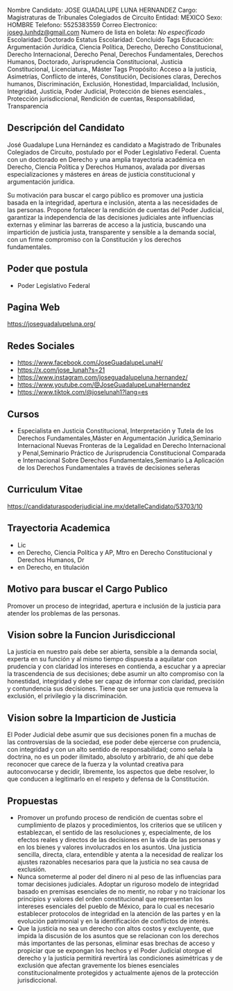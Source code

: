 Nombre Candidato: JOSE GUADALUPE LUNA HERNANDEZ
Cargo: Magistraturas de Tribunales Colegiados de Circuito
Entidad: MEXICO
Sexo: HOMBRE
Telefono: 5525383559
Correo Electronico: joseg.lunhdz@gmail.com
Numero de lista en boleta: *No especificado*
Escolaridad: Doctorado
Estatus Escolaridad: Concluido
Tags Educación: Argumentación Jurídica, Ciencia Política, Derecho, Derecho Constitucional, Derecho Internacional, Derecho Penal, Derechos Fundamentales, Derechos Humanos, Doctorado, Jurisprudencia Constitucional, Justicia Constitucional, Licenciatura., Máster
Tags Propósito: Acceso a la justicia, Asimetrías, Conflicto de interés, Constitución, Decisiones claras, Derechos humanos, Discriminación, Exclusión, Honestidad, Imparcialidad, Inclusión, Integridad, Justicia, Poder Judicial, Protección de bienes esenciales., Protección jurisdiccional, Rendición de cuentas, Responsabilidad, Transparencia


## Descripción del Candidato 

José Guadalupe Luna Hernández es candidato a Magistrado de Tribunales Colegiados de Circuito, postulado por el Poder Legislativo Federal. Cuenta con un doctorado en Derecho y una amplia trayectoria académica en Derecho, Ciencia Política y Derechos Humanos, avalada por diversas especializaciones y másteres en áreas de justicia constitucional y argumentación jurídica.

Su motivación para buscar el cargo público es promover una justicia basada en la integridad, apertura e inclusión, atenta a las necesidades de las personas. Propone fortalecer la rendición de cuentas del Poder Judicial, garantizar la independencia de las decisiones judiciales ante influencias externas y eliminar las barreras de acceso a la justicia, buscando una impartición de justicia justa, transparente y sensible a la demanda social, con un firme compromiso con la Constitución y los derechos fundamentales.


## Poder que postula

- Poder Legislativo Federal


## Pagina Web

https://joseguadalupeluna.org/


## Redes Sociales

- https://www.facebook.com/JoseGuadalupeLunaH/
- https://x.com/jose_lunah?s=21
- https://www.instagram.com/joseguadalupeluna.hernandez/
- https://www.youtube.com/@JoseGuadalupeLunaHernandez
- https://www.tiktok.com/@joselunah1?lang=es


## Cursos

- Especialista en Justicia Constitucional, Interpretación y Tutela de los Derechos Fundamentales,Máster en Argumentación Jurídica,Seminario Internacional Nuevas Fronteras de la Legalidad en Derecho Internacional y Penal,Seminario Práctico de Jurisprudencia Constitucional Comparada e Internacional Sobre Derechos Fundamentales,Seminario La Aplicación de los Derechos Fundamentales a través de decisiones señeras


## Curriculum Vitae

https://candidaturaspoderjudicial.ine.mx/detalleCandidato/53703/10


## Trayectoria Academica

- Lic
- en Derecho, Ciencia Política y AP, Mtro en Derecho Constitucional y Derechos Humanos, Dr
- en Derecho, en titulación


## Motivo para buscar el Cargo Publico

Promover un proceso de integridad, apertura e inclusión de la justicia para atender los problemas de las personas.


## Vision sobre la Funcion Jurisdiccional

La justicia en nuestro país debe ser abierta, sensible a la demanda social, experta en su función y al mismo tiempo dispuesta a aquilatar con prudencia y con claridad los intereses en contienda, a escuchar y a apreciar la trascendencia de sus decisiones; debe asumir un alto compromiso con la honestidad, integridad y debe ser capaz de informar con claridad, precisión y contundencia sus decisiones. Tiene que ser una justicia que remueva la exclusión, el privilegio y la discriminación.


## Vision sobre la Imparticion de Justicia

El Poder Judicial debe asumir que sus decisiones ponen fin a muchas de las controversias de la sociedad, ese poder debe ejercerse con prudencia, con integridad y con un alto sentido de responsabilidad; como señala la doctrina, no es un poder ilimitado, absoluto y arbitrario, de ahí que debe reconocer que carece de la fuerza y la voluntad creativa para autoconvocarse y decidir, libremente, los aspectos que debe resolver, lo que conducen a legitimarlo en el respeto y defensa de la Constitución.


## Propuestas

- Promover un profundo proceso de rendición de cuentas sobre el cumplimiento de plazos y procedimientos, los criterios que se utilicen y establezcan, el sentido de las resoluciones y, especialmente, de los efectos reales y directos de las decisiones en la vida de las personas y en los bienes y valores involucrados en los asuntos. Una justicia sencilla, directa, clara, entendible y atenta a la necesidad de realizar los ajustes razonables necesarios para que la justicia no sea causa de exclusión.
- Nunca someterme al poder del dinero ni al peso de las influencias para tomar decisiones judiciales. Adoptar un riguroso modelo de integridad basado en premisas esenciales de no mentir, no robar y no traicionar los principios y valores del orden constitucional que representan los intereses esenciales del pueblo de México, para lo cual es necesario establecer protocolos de integridad en la atención de las partes y en la evolución patrimonial y en la identificación de conflictos de interés.
- Que la justicia no sea un derecho con altos costos y excluyente, que impida la discusión de los asuntos que se relacionan con los derechos más importantes de las personas, eliminar esas brechas de acceso y propiciar que se expongan los hechos y el Poder Judicial otorgue el derecho y la justicia permitirá revertirá las condiciones asimétricas y de exclusión que afectan gravemente los bienes esenciales constitucionalmente protegidos y actualmente ajenos de la protección jurisdiccional.

